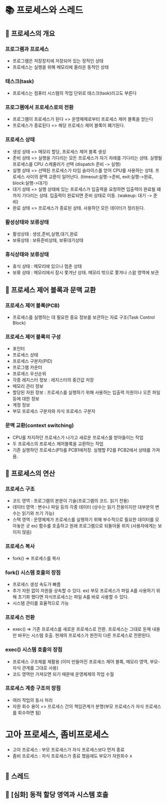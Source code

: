 
# 📚 프로세스와 스레드

## 📌 프로세스의 개요

### 프로그램과 프로세스

- 프로그램은 저장장치에 저장되어 있는 정적인 상태
- 프로세스는 실행을 위해 메모리에 올라온 동적인 상태

### 태스크(task)

- 프로세스는 컴퓨터 시스템의 작업 단위로 태스크(task)라고도 부른다

### 프로그램에서 프로세스로의 전환

- 프로그램이 프로세스가 된다 => 운영체제로부터 프로세스 제어 블록을 얻는다
- 프로세스가 종료된다 => 해당 프로세스 제어 블록이 폐기된다.

### 프로세스 상태

- 생성 상태 => 메모리 할당,  프로세스 제어 블록 생성
- 준비 상태 => 실행을 기다리는 모든 프로세스가 자기 차례를 기다리는 상태. 실행될 프로세스를 CPU 스케줄러가 선택 (dispatch 준비 -> 실행)
- 실행 상태 => 선택된 프로세스가 타임 슬라이스를 얻어 CPU를 사용하는 상태. 프로세스 사이의 문맥 교환이 일어난다. (timeout:실행->준비, exit:실행->완료, block:실행->대기)
- 대기 상태 => 실행 상태에 있는 프로세스가 입출력을 요청하면 입출력이 완료될 떄까지 기다리는 상태. 입출력이 완료되면 준비 상태로 이동. (wakeup: 대기 -> 준비)
- 완료 상태 => 프로세스가 종료된 상태. 사용하던 모든 데이터가 정리된다.

### 활성상태와 보류상태

- 활성상태 : 생성,준비,실행,대기,완료
- 보류상태 : 보류준비상태, 보류대기상태

### 휴식상태와 보류상태

- 휴식 상태 : 메모리에 있으나 멈춘 상태
- 보류 상태 : 메모리에서 잠시 쫓겨난 상태. 메모리 밖으로 쫓겨나 스왑 영역에 보관

## 📌 프로세스 제어 블록과 문맥 교환

### 프로세스 제어 블록(PCB)

- 프로세스를 실행하는 데 필요한 중요 정보를 보관하는 자료 구조(Task Control Block)

### 프로세스 제어 블록의 구성

- 포인터
- 프로세스 상태
- 프로세스 구분자(PID)
- 프로그램 카운터
- 프로세스 우선순위
- 각종 레지스터 정보 : 레지스터의 중간값 저장
- 메모리 관리 정보
- 할당된 자원 정보 : 프로세스를 실행하기 위해 사용하는 입출력 자원이나 오픈 파일 등에 대한 정보
- 계정 정보
- 부모 프로세스 구분자와 자식 프로세스 구분자

### 문맥 교환(context switching)

- CPU를 차지하던 프로세스가 나가고 새로운 프로세스를 받아들이는 작업
- 두 프로세스의 프로세스 제어블록을 교환하는 작업
- 기존 실행하던 프로세스(P1)를 PCB1에저장. 실행할 P2를 PCB2에서 상태를 가져옴.

## 📌 프로세스의 연산

### 프로세스 구조

- 코드 영역 : 프로그램의 본문이 기술(프로그램의 코드. 읽기 전용)
- 데이터 영역 : 변수나 파일 등의 각종 데이터 (상수는 읽기 전용이지만 대부분의 변수는 읽기와 쓰기 가능)
- 스택 영역 : 운영체제가 프로세스를 실행하기 위해 부수적으로 필요한 데이터를 모아놓은 곳 ex) 함수를 호출하고 원래 프로그램으로 되돌아올 위치 (사용자에게는 보이지 않음)

### 프로세스 복사

- fork() => 프로세스를 복사

### fork() 시스템 호출의 장점

- 프로세스 생성 속도가 빠름
- 추가 자원 없이 자원을 상속할 수 있다. ex) 부모 프로세스가 파일 A를 사용하기 위해 초기화 했다면 자식프로세스는 파일 A를 바로 사용할 수 있다.
- 시스템 관리를 효율적으로 가능

### 프로세스 전환

- exec() => 기존 프로세스를 새로운 프로세스로 전환. 프로세스는 그대로 둔채 내용만 바꾸는 시스템 호출. 현재의 프로세스가 완전히 다른 프로세스로 전환된다.

### exec() 시스템 호출의 장점

- 프로세스 구조체를 재활용 (이미 만들어진 프로세스 제어 블록, 메모리 영역, 부모-자식 관계를 그대로 사용)
- 코드 영역만 가져오면 되기 때문에 운영체제의 작업 수월

### 프로세스 계층 구조의 장점

- 여러 작업의 동시 처리
- 자원 회수 용이 => 프로세스 간의 책임관계가 분명(부모 프로세스가 자식 프로세스를 회수하면 됨)

# 고아 프로세스, 좀비프로세스

- 고아 프로세스 : 부모 프로세스가 자식 프로세스보다 먼저 종료
- 좀비 프로세스 : 자식 프로세스가 종료 했음에도 부모가 자원회수 x

# 

## 📌 스레드

## 📌 [심화] 동적 할당 영역과 시스템 호출
